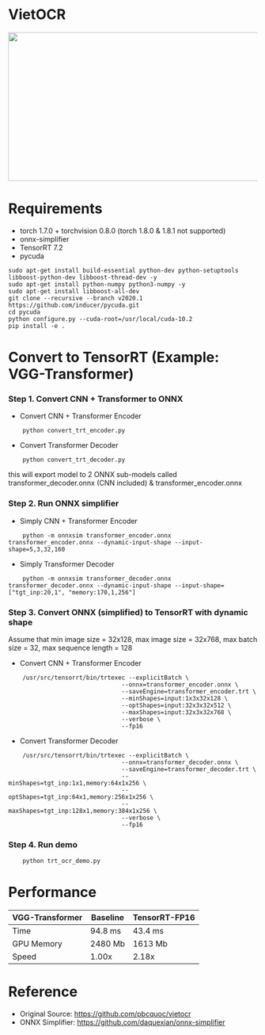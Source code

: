 # VietOCR
<p align="center">
<img src="https://github.com/pbcquoc/vietocr/raw/master/image/sample.png" width="1000" height="300">
</p>

# Requirements
- torch 1.7.0 + torchvision 0.8.0 (torch 1.8.0 & 1.8.1 not supported)
- onnx-simplifier
- TensorRT 7.2
- pycuda
```
sudo apt-get install build-essential python-dev python-setuptools libboost-python-dev libboost-thread-dev -y
sudo apt-get install python-numpy python3-numpy -y
sudo apt-get install libboost-all-dev
git clone --recursive --branch v2020.1 https://github.com/inducer/pycuda.git
cd pycuda
python configure.py --cuda-root=/usr/local/cuda-10.2
pip install -e .
```

# Convert to TensorRT (Example: VGG-Transformer)
### Step 1. Convert CNN + Transformer to ONNX
* Convert CNN + Transformer Encoder
```
    python convert_trt_encoder.py
```
* Convert Transformer Decoder
```
    python convert_trt_decoder.py
```
this will export model to 2 ONNX sub-models called transformer_decoder.onnx (CNN included) & transformer_encoder.onnx
### Step 2. Run ONNX simplifier
* Simply CNN + Transformer Encoder
```
    python -m onnxsim transformer_encoder.onnx transformer_encoder.onnx --dynamic-input-shape --input-shape=5,3,32,160
```
* Simply Transformer Decoder
```
    python -m onnxsim transformer_decoder.onnx transformer_decoder.onnx --dynamic-input-shape --input-shape=["tgt_inp:20,1", "memory:170,1,256"]
```
### Step 3. Convert ONNX (simplified) to TensorRT with dynamic shape
Assume that min image size = 32x128, max image size = 32x768, max batch size = 32, max sequence length = 128
* Convert CNN + Transformer Encoder 
```
    /usr/src/tensorrt/bin/trtexec --explicitBatch \
                                --onnx=transformer_encoder.onnx \
                                --saveEngine=transformer_encoder.trt \
                                --minShapes=input:1x3x32x128 \
                                --optShapes=input:32x3x32x512 \
                                --maxShapes=input:32x3x32x768 \
                                --verbose \
                                --fp16
```
* Convert Transformer Decoder 
```
    /usr/src/tensorrt/bin/trtexec --explicitBatch \
                                --onnx=transformer_decoder.onnx \
                                --saveEngine=transformer_decoder.trt \
                                --minShapes=tgt_inp:1x1,memory:64x1x256 \
                                --optShapes=tgt_inp:64x1,memory:256x1x256 \
                                --maxShapes=tgt_inp:128x1,memory:384x1x256 \
                                --verbose \
                                --fp16
```
### Step 4. Run demo
```
    python trt_ocr_demo.py
```
# Performance
VGG-Transformer | Baseline | TensorRT-FP16 
--- | --- | ---  
Time | 94.8 ms | 43.4 ms 
GPU Memory | 2480 Mb | 1613 Mb
Speed | 1.00x | 2.18x
# Reference
- Original Source: https://github.com/pbcquoc/vietocr
- ONNX Simplifier: https://github.com/daquexian/onnx-simplifier
